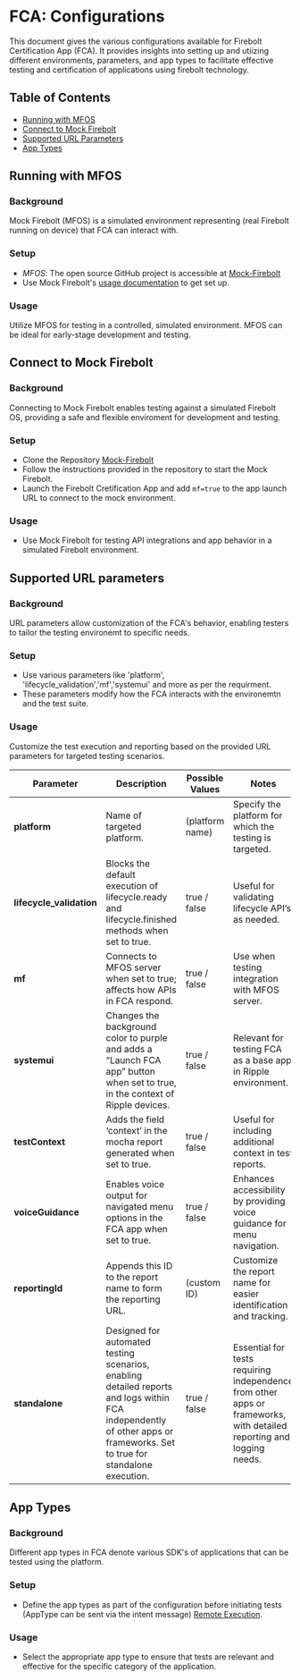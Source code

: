 # FCA: Configurations

This document gives the various configurations available for Firebolt Certification App (FCA). It provides insights into setting up and utiizing different environments, parameters, and app types to facilitate effective testing and certification of applications using firebolt technology. 


## Table of Contents

- [Running with MFOS](#running-with-mfos)
- [Connect to Mock Firebolt](#connect-to-mock-firebolt)
- [Supported URL Parameters](#supported-url-parameters)
- [App Types](#app-types)

## Running with MFOS

### Background

Mock Firebolt (MFOS) is a simulated environment representing (real Firebolt running on device) that FCA can interact with.

### Setup

- *MFOS*: The open source GitHub project is accessible at [Mock-Firebolt](https://github.com/rdkcentral/mock-firebolt)
- Use Mock Firebolt's [usage documentation](https://github.com/rdkcentral/mock-firebolt#usage-local) to get set up. 

### Usage

Utilize MFOS for testing in a controlled, simulated environment. MFOS can be ideal for early-stage development and testing.

## Connect to Mock Firebolt

### Background

Connecting to Mock Firebolt enables testing against a simulated Firebolt OS, providing a safe and flexible enviroment for development and testing.

### Setup

- Clone the Repository [Mock-Firebolt](https://github.com/rdkcentral/mock-firebolt)
- Follow the instructions provided in the repository to start the Mock Firebolt.
- Launch the Firebolt Cretification App and add `mf=true` to the app launch URL to connect to the mock environment.

### Usage

- Use Mock Firebolt for testing API integrations and app behavior in a simulated Firebolt environment.


## Supported URL parameters


### Background

URL parameters allow customization of the FCA's behavior, enabling testers to tailor the testing environemt to specific needs.

### Setup

- Use various parameters like 'platform', 'lifecycle_validation','mf','systemui' and more as per the requirment.
- These parameters modify how the FCA interacts with the environemtn and the test suite.

### Usage

Customize the test execution and reporting based on the provided URL parameters for targeted testing scenarios.

| Parameter            | Description                                                                                                                                                                  | Possible Values           | Notes                                                                                                               |
|----------------------|------------------------------------------------------------------------------------------------------------------------------------------------------------------------------|---------------------------|---------------------------------------------------------------------------------------------------------------------|
| **platform**         | Name of targeted platform.                                                                                                                                                   | (platform name)           | Specify the platform for which the testing is targeted.                                                             |
| **lifecycle_validation** | Blocks the default execution of lifecycle.ready and lifecycle.finished methods when set to true.                                                                             | true / false              | Useful for validating lifecycle API’s as needed.                                                                    |
| **mf**               | Connects to MFOS server when set to true; affects how APIs in FCA respond.                                                                                                   | true / false              | Use when testing integration with MFOS server.                                                                      |
| **systemui**         | Changes the background color to purple and adds a “Launch FCA app” button when set to true, in the context of Ripple devices.                                                | true / false              | Relevant for testing FCA as a base app in Ripple environment.                                                       |
| **testContext**      | Adds the field ‘context’ in the mocha report generated when set to true.                                                                                                     | true / false              | Useful for including additional context in test reports.                                                             |
| **voiceGuidance**    | Enables voice output for navigated menu options in the FCA app when set to true.                                                                                             | true / false              | Enhances accessibility by providing voice guidance for menu navigation.                                              |
| **reportingId**      | Appends this ID to the report name to form the reporting URL.                                                                                                                | (custom ID)               | Customize the report name for easier identification and tracking.                                                    |
| **standalone**       | Designed for automated testing scenarios, enabling detailed reports and logs within FCA independently of other apps or frameworks. Set to true for standalone execution.     | true / false              | Essential for tests requiring independence from other apps or frameworks, with detailed reporting and logging needs. |

## App Types

### Background

Different app types in FCA denote various SDK's of applications that can be tested using the platform. 

### Setup

- Define the app types as part of the configuration before initiating tests (AppType can be sent via the intent message) [Remote Execution](https://github.com/rdkcentral/firebolt-certification-app/blob/docs/Execution.md#remotely).

### Usage

- Select the appropriate app type to ensure that tests are relevant and effective for the specific category of the application.
